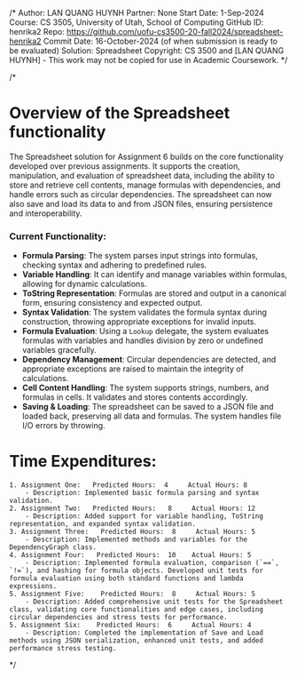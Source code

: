 /*
Author:     LAN QUANG HUYNH
Partner:    None
Start Date: 1-Sep-2024
Course:     CS 3505, University of Utah, School of Computing
GitHub ID:  henrika2
Repo:       https://github.com/uofu-cs3500-20-fall2024/spreadsheet-henrika2
Commit Date: 16-October-2024 (of when submission is ready to be evaluated)
Solution:   Spreadsheet
Copyright:  CS 3500 and [LAN QUANG HUYNH] - This work may not be copied for use in Academic Coursework.
*/

/*
# Overview of the Spreadsheet functionality

The Spreadsheet solution for Assignment 6 builds on the core functionality developed over previous assignments. It supports the creation, manipulation, and evaluation of spreadsheet data, including the ability to store and retrieve cell contents, manage formulas with dependencies, and handle errors such as circular dependencies. The spreadsheet can now also save and load its data to and from JSON files, ensuring persistence and interoperability.

### Current Functionality:
- **Formula Parsing**: The system parses input strings into formulas, checking syntax and adhering to predefined rules.
- **Variable Handling**: It can identify and manage variables within formulas, allowing for dynamic calculations.
- **ToString Representation**: Formulas are stored and output in a canonical form, ensuring consistency and expected output.
- **Syntax Validation**: The system validates the formula syntax during construction, throwing appropriate exceptions for invalid inputs.
- **Formula Evaluation**: Using a `Lookup` delegate, the system evaluates formulas with variables and handles division by zero or undefined variables gracefully.
- **Dependency Management**: Circular dependencies are detected, and appropriate exceptions are raised to maintain the integrity of calculations.
- **Cell Content Handling**: The system supports strings, numbers, and formulas in cells. It validates and stores contents accordingly.
- **Saving & Loading**: The spreadsheet can be saved to a JSON file and loaded back, preserving all data and formulas. The system handles file I/O errors by throwing.
# Time Expenditures:

    1. Assignment One:   Predicted Hours:  4     Actual Hours: 8
        - Description: Implemented basic formula parsing and syntax validation.
    2. Assignment Two:   Predicted Hours:   8     Actual Hours: 12
        - Description: Added support for variable handling, ToString representation, and expanded syntax validation.
    3. Assignment Three:   Predicted Hours:  8     Actual Hours: 5
        - Description: Implemented methods and variables for the DependencyGraph class.
    4. Assignment Four:   Predicted Hours:  10    Actual Hours: 5
        - Description: Implemented formula evaluation, comparison (`==`, `!=`), and hashing for formula objects. Developed unit tests for formula evaluation using both standard functions and lambda expressions.
    5. Assignment Five:    Predicted Hours:  8     Actual Hours: 5
        - Description: Added comprehensive unit tests for the Spreadsheet class, validating core functionalities and edge cases, including circular dependencies and stress tests for performance.
    5. Assignment Six:    Predicted Hours:  6     Actual Hours: 4
        - Description: Completed the implementation of Save and Load methods using JSON serialization, enhanced unit tests, and added performance stress testing.
*/